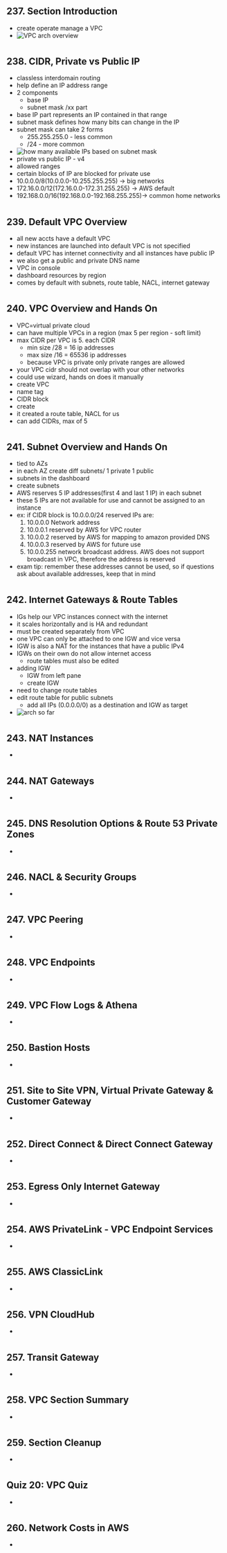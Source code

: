 ## 237. Section Introduction

- create operate manage a VPC
- ![VPC arch overview](img/21-vpc-diagram.png)

#

## 238. CIDR, Private vs Public IP

- classless interdomain routing
- help define an IP address range
- 2 components
  - base IP
  - subnet mask /xx part
- base IP part represents an IP contained in that range
- subnet mask defines how many bits can change in the IP
- subnet mask can take 2 forms
  - 255.255.255.0 - less common
  - /24 - more common
- ![how many available IPs based on subnet mask](img/21-subnetmasks.png)
- private vs public IP - v4
- allowed ranges
- certain blocks of IP are blocked for private use
- 10.0.0.0/8(10.0.0.0-10.255.255.255) -> big networks
- 172.16.0.0/12(172.16.0.0-172.31.255.255) -> AWS default
- 192.168.0.0/16(192.168.0.0-192.168.255.255)-> common home networks

#

## 239. Default VPC Overview

- all new accts have a default VPC
- new instances are launched into default VPC is not specified
- default VPC has internet connectivity and all instances have public IP
- we also get a public and private DNS name
- VPC in console
- dashboard resources by region
- comes by default with subnets, route table, NACL, internet gateway

#

## 240. VPC Overview and Hands On

- VPC=virtual private cloud
- can have multiple VPCs in a region (max 5 per region - soft limit)
- max CIDR per VPC is 5. each CIDR
  - min size /28 = 16 ip addresses
  - max size /16 = 65536 ip addresses
  - because VPC is private only private ranges are allowed
- your VPC cidr should not overlap with your other networks
- could use wizard, hands on does it manually
- create VPC
- name tag
- CIDR block
- create
- it created a route table, NACL for us
- can add CIDRs, max of 5

#

## 241. Subnet Overview and Hands On

- tied to AZs
- in each AZ create diff subnets/ 1 private 1 public
- subnets in the dashboard
- create subnets
- AWS reserves 5 IP addresses(first 4 and last 1 IP) in each subnet
- these 5 IPs are not available for use and cannot be assigned to an instance
- ex: if CIDR block is 10.0.0.0/24 reserved IPs are:
  1. 10.0.0.0 Network address
  2. 10.0.0.1 reserved by AWS for VPC router
  3. 10.0.0.2 reserved by AWS for mapping to amazon provided DNS
  4. 10.0.0.3 reserved by AWS for future use
  5. 10.0.0.255 network broadcast address. AWS does not support broadcast in VPC, therefore the address is reserved
- exam tip: remember these addresses cannot be used, so if questions ask about available addresses, keep that in mind

#

## 242. Internet Gateways & Route Tables

- IGs help our VPC instances connect with the internet
- it scales horizontally and is HA and redundant
- must be created separately from VPC
- one VPC can only be attached to one IGW and vice versa
- IGW is also a NAT for the instances that have a public IPv4
- IGWs on their own do not allow internet access
  - route tables must also be edited
- adding IGW
  - IGW from left pane
  - create IGW
- need to change route tables
- edit route table for public subnets
  - add all IPs (0.0.0.0/0) as a destination and IGW as target
- ![arch so far](img/21-currentarch.png)

#

## 243. NAT Instances

-

#

## 244. NAT Gateways

-

#

## 245. DNS Resolution Options & Route 53 Private Zones

-

#

## 246. NACL & Security Groups

-

#

## 247. VPC Peering

-

#

## 248. VPC Endpoints

-

#

## 249. VPC Flow Logs & Athena

-

#

## 250. Bastion Hosts

-

#

## 251. Site to Site VPN, Virtual Private Gateway & Customer Gateway

-

#

## 252. Direct Connect & Direct Connect Gateway

-

#

## 253. Egress Only Internet Gateway

-

#

## 254. AWS PrivateLink - VPC Endpoint Services

-

#

## 255. AWS ClassicLink

-

#

## 256. VPN CloudHub

-

#

## 257. Transit Gateway

-

#

## 258. VPC Section Summary

-

#

## 259. Section Cleanup

-

#

## Quiz 20: VPC Quiz

-

#

## 260. Network Costs in AWS

-

#
